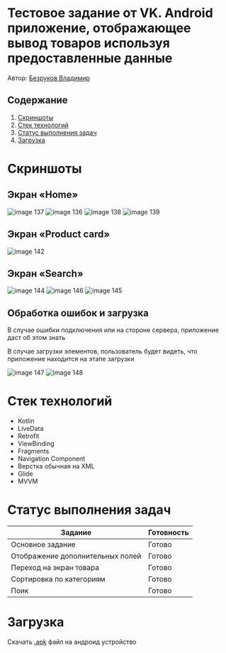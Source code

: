 
# Тестовое задание от VK. Android приложение, отображающее вывод товаров используя предоставленные данные  

Автор: [Безруков Владимир](https://drive.google.com/file/d/1A99tjowbGJ3MW2limVrFLC3IuJALrQjB/view)


## Содержание

1. [Скриншоты](#скриншоты)
2. [Стек технологий](#стек-технологий)
3. [Статус выполнения задач](#статус-выполнения-задач)
4. [Загрузка](#загрузка)

# Скриншоты
## Экран «Home»

![image 137](https://github.com/produman66/VKApp/assets/115027939/82f95c54-2a15-4563-9e8c-be079efb5249)
![image 136](https://github.com/produman66/VKApp/assets/115027939/5e48e2a4-7ea3-4ab5-962e-5d3b8ccf4890)
![image 138](https://github.com/produman66/VKApp/assets/115027939/ae1c6249-a6b6-4594-89e0-cc4f621d03ea)
![image 139](https://github.com/produman66/VKApp/assets/115027939/e78b906d-60f7-48b9-a703-07603f19dbd0)

## Экран «Product card»

![image 142](https://github.com/produman66/VKApp/assets/115027939/203a3ba6-6073-4b53-9198-874fa9b0e0dd)

## Экран «Search»
<a name="Экран «Search»"></a> 

![image 144](https://github.com/produman66/VKApp/assets/115027939/15504ac6-0d8a-427f-84e2-ed7a1d7e3601)
![image 146](https://github.com/produman66/VKApp/assets/115027939/2ae9d4e4-a49e-4cb2-8d55-402602a723d0)
![image 145](https://github.com/produman66/VKApp/assets/115027939/10e0ed51-45b7-487d-84e4-33684c051682)

## Обработка ошибок и загрузка
В случае ошибки подключения или на стороне сервера, приложение даст об этом знать 

В случае загрузки элементов, пользователь будет видеть, что приложение находится на этапе загрузки

![image 147](https://github.com/produman66/VKApp/assets/115027939/f062f1de-b581-4c4c-a332-cd006b6adedd)
![image 148](https://github.com/produman66/VKApp/assets/115027939/556b6767-3aa7-4ff1-90f1-6651e010e69b)


# Стек технологий
- Kotlin
- LiveData
- Retrofit
- ViewBinding
- Fragments
- Navigation Component
- Верстка обычная на XML
- Glide
- MVVM

# Статус выполнения задач

| Задание                          | Готовность    |
| -------------------------------- | ------------- |
| Основное задание                 | Готово        |
| Отображение дополнительных полей | Готово        |
| Переход на экран товара          | Готово        |
| Сортировка по категориям         | Готово        |
| Поик                             | Готово        |

# Загрузка

Скачать [.apk](https://github.com/produman66/VKApp/releases/tag/FirstRelease) файл на андроид устройство




